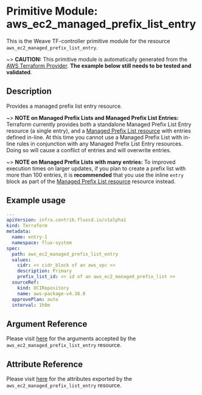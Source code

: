 
# Primitive Module: aws_ec2_managed_prefix_list_entry

This is the Weave TF-controller primitive module for the resource `aws_ec2_managed_prefix_list_entry`.

~> **CAUTION:** This primitive module is automatically generated from the [AWS Terraform Provider](https://registry.terraform.io/providers/hashicorp/aws/latest/docs/resources/ec2_managed_prefix_list_entry). **The example below still needs to be tested and validated**.

## Description

Provides a managed prefix list entry resource.

~> **NOTE on Managed Prefix Lists and Managed Prefix List Entries:** Terraform
currently provides both a standalone Managed Prefix List Entry resource (a single entry),
and a [Managed Prefix List resource](ec2_managed_prefix_list.html) with entries defined
in-line. At this time you cannot use a Managed Prefix List with in-line rules in
conjunction with any Managed Prefix List Entry resources. Doing so will cause a conflict
of entries and will overwrite entries.

~> **NOTE on Managed Prefix Lists with many entries:**  To improved execution times on larger
updates, if you plan to create a prefix list with more than 100 entries, it is **recommended**
that you use the inline `entry` block as part of the [Managed Prefix List resource](ec2_managed_prefix_list.html)
resource instead.

## Example usage

```yaml
---
apiVersion: infra.contrib.fluxcd.io/v1alpha1
kind: Terraform
metadata:
  name: entry-1
  namespace: flux-system
spec:
  path: aws_ec2_managed_prefix_list_entry
  values:
    cidr: << cidr_block of an aws_vpc >>
    description: Primary
    prefix_list_id: << id of an aws_ec2_managed_prefix_list >>
  sourceRef:
    kind: OCIRepository
    name: aws-package-v4.38.0
  approvePlan: auto
  interval: 1h0m
```

## Argument Reference

Please visit [here](https://registry.terraform.io/providers/hashicorp/aws/latest/docs/resources/ec2_managed_prefix_list_entry#argument-reference) for the arguments accepted by the `aws_ec2_managed_prefix_list_entry` resource.

## Attribute Reference

Please visit [here](https://registry.terraform.io/providers/hashicorp/aws/latest/docs/resources/ec2_managed_prefix_list_entry#attributes-reference) for the attributes exported by the `aws_ec2_managed_prefix_list_entry` resource.
